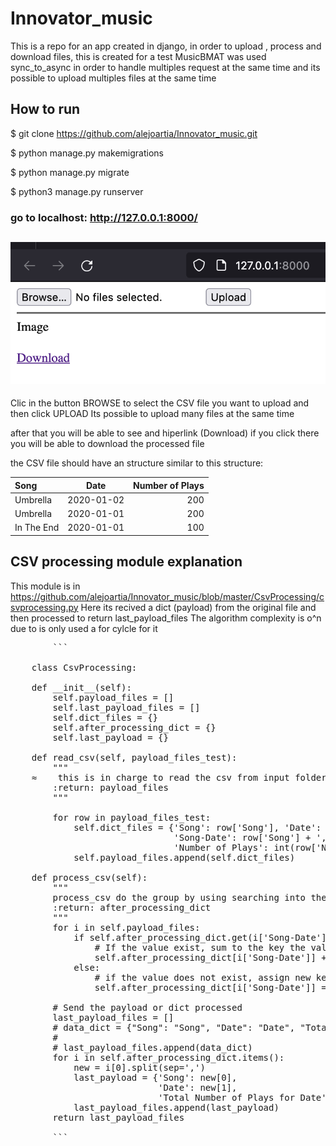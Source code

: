 # Innovator_music
This is a repo for an app created in django, in order to upload , process and download files, this is created for a test MusicBMAT 
was used sync_to_async in order to handle multiples request at the same time 
and its possible to upload multiples files at the same time 

## How to run 

  $ git clone https://github.com/alejoartia/Innovator_music.git
  
  $ python manage.py makemigrations  
  
  $ python manage.py migrate     
  
  $ python3 manage.py runserver  
  
  
### go to localhost:  http://127.0.0.1:8000/
  
 ## ![alt text](https://github.com/alejoartia/Innovator_music/blob/master/imgreadme.png)
 
 Clic in the button BROWSE to select the CSV file you want to upload and then click UPLOAD 
 Its possible to upload many files at the same time
 
 after that you will be able to see and hiperlink (Download) if you click there you will be able to download the processed file
 
 the CSV file should have an structure similar to this structure:
 
| Song         | Date            | Number of Plays |
| :------------|:---------------:| -----:|
| Umbrella     | 2020-01-02      | 200   |
| Umbrella     | 2020-01-01      | 200   |
| In The End   | 2020-01-01      | 100   |



## CSV processing module explanation

This module is in https://github.com/alejoartia/Innovator_music/blob/master/CsvProcessing/csvprocessing.py 
Here its recived a dict (payload) from the original file and then processed to return last_payload_files
The algorithm complexity is o^n due to is only used a for cylcle for it

<pre>
		```
		
    class CsvProcessing:

    def __init__(self):
        self.payload_files = []
        self.last_payload_files = []
        self.dict_files = {}
        self.after_processing_dict = {}
        self.last_payload = {}

    def read_csv(self, payload_files_test):
        """
    ≈    this is in charge to read the csv from input folder
        :return: payload_files
        """

        for row in payload_files_test:
            self.dict_files = {'Song': row['Song'], 'Date': row['Date'],
                               'Song-Date': row['Song'] + ',' + row['Date'],
                               'Number of Plays': int(row['Number of Plays'].strip('\r'))}
            self.payload_files.append(self.dict_files)

    def process_csv(self):
        """
        process_csv do the group by using searching into the payload
        :return: after_processing_dict
        """
        for i in self.payload_files:
            if self.after_processing_dict.get(i['Song-Date']) is not None:
                # If the value exist, sum to the key the value
                self.after_processing_dict[i['Song-Date']] += i['Number of Plays']
            else:
                # if the value does not exist, assign new key with a value
                self.after_processing_dict[i['Song-Date']] = i['Number of Plays']

        # Send the payload or dict processed
        last_payload_files = []
        # data_dict = {"Song": "Song", "Date": "Date", "Total Number of Plays for Date": "Total Number of Plays "
        #                                                                                "for Date"}
        # last_payload_files.append(data_dict)
        for i in self.after_processing_dict.items():
            new = i[0].split(sep=',')
            last_payload = {'Song': new[0],
                            'Date': new[1],
                            'Total Number of Plays for Date': str(i[1])}
            last_payload_files.append(last_payload)
        return last_payload_files

		```
</pre>



